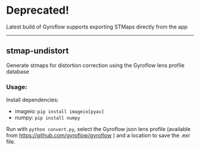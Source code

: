 # Deprecated!
Latest build of Gyroflow supports exporting STMaps directly from the app

<hr>

## stmap-undistort
Generate stmaps for distortion correction using the Gyroflow lens profile database


### Usage:

Install dependencies:

* imageio: `pip install imageio[pyav]`
* numpy: `pip install numpy`

Run with `python convert.py`, select the Gyroflow json lens profile (available from https://github.com/gyroflow/gyroflow ) and a location to save the .exr file.
